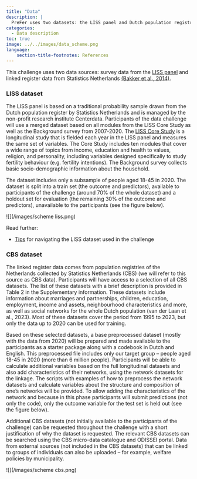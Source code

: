 ```yaml
---
title: "Data"
description: |
  PreFer uses two datasets: the LISS panel and Dutch population registries data.
categories:
  - Data description
toc: true
image: ../../images/data_scheme.png
language: 
    section-title-footnotes: References
---
```


This challenge uses two data sources: survey data from the [LISS panel](https://www.lissdata.nl/) and linked register data from Statistics Netherlands [(Bakker et al., 2014)](https://doi.org/10.3233/SJI-140803).  

### LISS dataset

The LISS panel is based on a traditional probability sample drawn from the Dutch population register by Statistics Netherlands and is managed by the non-profit research institute Centerdata. Participants of the data challenge will use a merged dataset based on all modules from the LISS Core Study as well as the Background survey from 2007-2020. The [LISS Core Study](https://www.dataarchive.lissdata.nl/study-units/view/1) is a longitudinal study that is fielded each year in the LISS panel and measures the same set of variables. The Core Study includes ten modules that cover a wide range of topics from income, education and health to values, religion, and personality, including variables designed specifically to study fertility behaviour (e.g. fertility intentions). The Background survey collects basic socio-demographic information about the household. 

The dataset includes only a subsample of people aged 18-45 in 2020. The dataset is split into a train set (the outcome and predictors), available to participants of the challenge (around 70% of the whole dataset) and a holdout set for evaluation (the remaining 30% of the outcome and predictors), unavailable to the participants (see the figure below).  


![](/images/scheme liss.png)  



Read further:   
- [Tips](/posts/posts/2023-12-20-liss-tips.qmd) for navigating the LISS dataset used in the challenge

### CBS dataset

The linked register data comes from population registries of the Netherlands collected by Statistics Netherlands (CBS) (we will refer to this source as CBS data). Participants will have access to a selection of all CBS datasets. The list of these datasets with a brief description is provided in Table 2 in the Supplementary information. These datasets include information about marriages and partnerships, children, education, employment, income and assets, neighbourhood characteristics and more, as well as social networks for the whole Dutch population (van der Laan et al., 2023). Most of these datasets cover the period from 1995 to 2023, but only the data up to 2020 can be used for training.  

Based on these selected datasets, a base preprocessed dataset (mostly with the data from 2020) will be prepared and made available to the participants as a starter package along with a codebook in Dutch and English. This preprocessed file includes only our target group – people aged 18-45 in 2020 (more than 6 million people). Participants will be able to calculate additional variables based on the full longitudinal datasets and also add characteristics of their networks, using the network datasets for the linkage. The scripts with examples of how to preprocess the network datasets and calculate variables about the structure and composition of one’s networks will be provided. To allow adding the characteristics of the network and because in this phase participants will submit predictions (not only the code), only the outcome variable for the test set is held out (see the figure below).  

Additional CBS datasets (not initially available to the participants of the challenge) can be requested throughout the challenge with a short justification of why the dataset is requested. The relevant CBS datasets can be searched using the CBS micro-data catalogue and ODISSEI portal. Data from external sources (not included in the CBS datasets) that can be linked to groups of individuals can also be uploaded – for example, welfare policies by municipality. 

![](/images/scheme cbs.png)  
